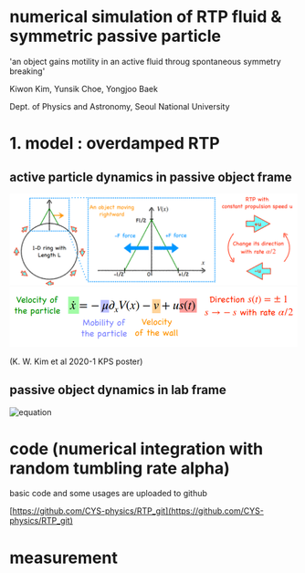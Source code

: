 # numerical simulation of RTP fluid & symmetric passive particle

'an object gains motility in an active fluid throug spontaneous symmetry breaking'

Kiwon Kim, Yunsik Choe, Yongjoo Baek

Dept. of Physics and Astronomy, Seoul National University

# 1. model : overdamped RTP

## active particle dynamics in passive object frame

![model](./image/model.png)
![dynamics](./image/dynamics.png)

(K. W. Kim et al 2020-1 KPS poster)

## passive object dynamics in lab frame

![equation](https://bit.ly/37nRG7u)



# code (numerical integration with random tumbling rate alpha)

basic code and some usages are uploaded to github

[https://github.com/CYS-physics/RTP_git](https://github.com/CYS-physics/RTP_git)


# measurement
